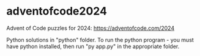 # adventofcode2024
Advent of Code puzzles for 2024: https://adventofcode.com/2024

Python solutions in "python" folder. To run the python program - you must have python installed, then run "py app.py" in the appropriate folder.
